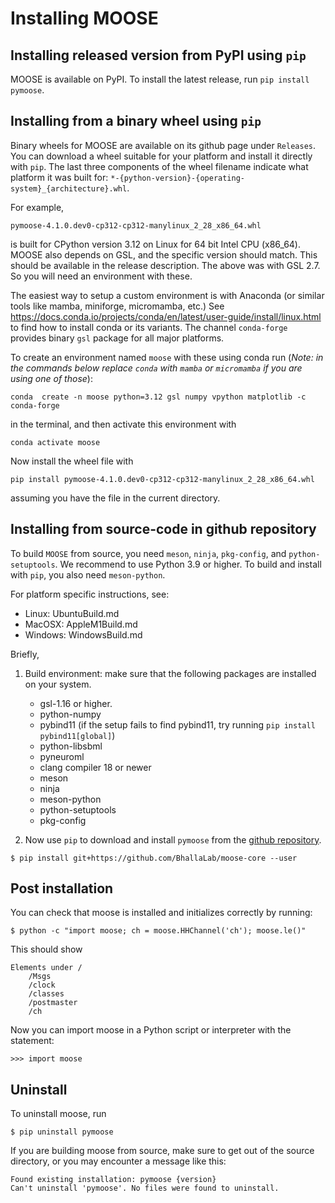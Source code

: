 # Installing MOOSE

## Installing released version from PyPI using `pip`
MOOSE is available on PyPI. To install the latest release, run `pip install pymoose`.

## Installing from a binary wheel using `pip`
Binary wheels for MOOSE are available on its github page under `Releases`. You can download a wheel suitable for your platform and install it directly with `pip`. The last three components of the wheel filename indicate what platform it was built for: `*-{python-version}-{operating-system}_{architecture}.whl`.


For example, 

```
pymoose-4.1.0.dev0-cp312-cp312-manylinux_2_28_x86_64.whl
```

is built for CPython version 3.12 on Linux for 64 bit Intel CPU (x86_64). MOOSE also depends on GSL, and the specific version should match. This should be available in the release description. The above was with GSL 2.7. So you will need an environment with these. 

The easiest way to setup a custom environment is with Anaconda (or similar tools like mamba, miniforge, micromamba, etc.) See https://docs.conda.io/projects/conda/en/latest/user-guide/install/linux.html to find how to install conda or its variants. The channel `conda-forge` provides binary `gsl` package for all major platforms.

To create an environment named `moose` with these using conda run (*Note: in the commands below replace `conda` with `mamba` or `micromamba` if you are using one of those*):

```
conda  create -n moose python=3.12 gsl numpy vpython matplotlib -c conda-forge
```

in the terminal, and then activate this environment with

```
conda activate moose
```

Now install the wheel file with

```
pip install pymoose-4.1.0.dev0-cp312-cp312-manylinux_2_28_x86_64.whl
```

assuming you have the file in the current directory.

## Installing from source-code in github repository

To build `MOOSE` from source, you need `meson`, `ninja`, `pkg-config`, and `python-setuptools`. We
recommend to use Python 3.9 or higher.  To build and install with `pip`, you also need `meson-python`.

For platform specific instructions, see:
- Linux: UbuntuBuild.md
- MacOSX: AppleM1Build.md
- Windows: WindowsBuild.md

Briefly,
1. Build environment: make sure that the following packages are installed on your system.

   - gsl-1.16 or higher.
   - python-numpy
   - pybind11 (if the setup fails to find pybind11, try running `pip install pybind11[global]`)
   - python-libsbml
   - pyneuroml
   - clang compiler 18 or newer
   - meson
   - ninja
   - meson-python
   - python-setuptools
   - pkg-config

2. Now use `pip` to download and install `pymoose` from the [github repository](https://github.com/BhallaLab/moose-core).

```
$ pip install git+https://github.com/BhallaLab/moose-core --user
```

## Post installation

You can check that moose is installed and initializes correctly by running:
```
$ python -c "import moose; ch = moose.HHChannel('ch'); moose.le()"
```
This should show 
```
Elements under /
    /Msgs
    /clock
    /classes
    /postmaster
    /ch	
```

Now you can import moose in a Python script or interpreter with the statement:

    >>> import moose

## Uninstall

To uninstall moose, run

    $ pip uninstall pymoose
    
If you are building moose from source, make sure to get out of the source directory, or you may encounter a message like this:

    Found existing installation: pymoose {version}
    Can't uninstall 'pymoose'. No files were found to uninstall.



